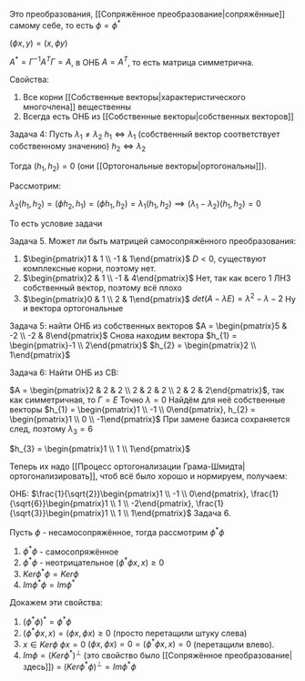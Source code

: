 Это преобразования, [[Сопряжённое преобразование|сопряжённые]] самому себе, то есть $\phi = \phi^{*}$

$(\phi x, y) = (x, \phi y)$

$A^{*} = \Gamma^{-1}A^{T}\Gamma = A$, в ОНБ $A = A^T$, то есть матрица симметрична.

Свойства:
1) Все корни [[Собственные векторы|характеристического многочлена]] вещественны
2) Всегда есть ОНБ из [[Собственные векторы|собственных векторов]]

Задача 4:
Пусть $\lambda_{1} \ne \lambda_{2}$
$h_{1} \iff \lambda_{1}$ (собственный вектор соответствует собственному значению)
$h_{2} \iff \lambda_{2}$

Тогда $(h_{1}, h_{2}) = 0$ (они [[Ортогональные векторы|ортогональны]]).

Рассмотрим:

$\lambda_{2}(h_{1}, h_{2}) = (\phi h_{2}, h_{1}) = (\phi h_{1}, h_{2}) = \lambda_{1}(h_{1}, h_{2}) \implies (\lambda_{1} - \lambda_{2})(h_{1}, h_{2}) = 0$

То есть условие задачи

Задача 5. Может ли быть матрицей самосопряжённого преобразования:

1) $\begin{pmatrix}1 & 1 \\ -1 & 1\end{pmatrix}$
$D < 0$, существуют комплексные корни, поэтому нет.
2) $\begin{pmatrix}2 & 1 \\ -1 & 4\end{pmatrix}$
Нет, так как всего 1 ЛНЗ собственный вектор, поэтому всё плохо
3) $\begin{pmatrix}0 & 1 \\ 2 & 1\end{pmatrix}$
$det(A - \lambda E) = \lambda^{2} - \lambda - 2$
Ну и вектора ортогональные

Задача 5: найти ОНБ из собственных векторов
$A = \begin{pmatrix}5 & -2 \\ -2 & 8\end{pmatrix}$
Снова находим вектора
$h_{1} = \begin{pmatrix}-1 \\ 2\end{pmatrix}$
$h_{2} = \begin{pmatrix}2 \\ 1\end{pmatrix}$

Задача 6: Найти ОНБ из СВ:

$A = \begin{pmatrix}2 & 2 & 2 \\ 2 & 2 & 2 \\ 2 & 2 & 2\end{pmatrix}$, так как симметричная, то $\Gamma = E$
Точно $\lambda = 0$
Найдём для неё собственные векторы
$h_{1} = \begin{pmatrix}1 \\ -1 \\ 0\end{pmatrix}, h_{2} = \begin{pmatrix}1 \\ 0 \\ -1\end{pmatrix}$
При замене базиса сохраняется след, поэтому $\lambda_{3} = 6$

$h_{3} = \begin{pmatrix}1 \\ 1 \\ 1\end{pmatrix}$

Теперь их надо [[Процесс ортогонализации Грама-Шмидта|ортогонализировать]], чтоб всё было хорошо и нормируем, получаем:

ОНБ: $\frac{1}{\sqrt{2}}\begin{pmatrix}1 \\ -1 \\ 0\end{pmatrix}, \frac{1}{\sqrt{6}}\begin{pmatrix}1 \\ 1 \\ -2\end{pmatrix}, \frac{1}{\sqrt{3}}\begin{pmatrix}1 \\ 1 \\ 1\end{pmatrix}$
Задача 6.

Пусть $\phi$ - несамосопряжённое, тогда рассмотрим $\phi^{*}\phi$

1) $\phi^{*}\phi$ - самосопряжённое
2) $\phi^{*}\phi$ - неотрицательное $(\phi^{*}\phi x, x) \geq 0$
3) $Ker \phi^{*}\phi = Ker \phi$
4) $Im \phi^{*}\phi = Im \phi^{*}$

Докажем эти свойства:

1) $(\phi^{*}\phi)^{*} = \phi^{*}\phi$
2) $(\phi^{*}\phi x, x) = (\phi x, \phi x) \geq 0$ (просто перетащили штуку слева)
3) $x \in Ker \phi$
$\phi x = 0$
$(\phi x, \phi x) = 0 = (\phi^{*}\phi x, x) = 0$ (перетащили влево).
4) $Im \phi = (Ker \phi^{*})^{\perp}$ (это свойство было [[Сопряжённое преобразование|здесь]]) = $(Ker \phi^{*}\phi)^{\perp} = Im \phi^{*}\phi$
